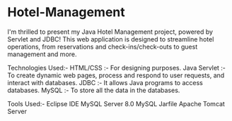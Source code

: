# Hotel-Management
 I'm thrilled to present my Java Hotel Management project, powered by Servlet and JDBC! 
This web application is designed to streamline hotel operations, from reservations and check-ins/check-outs to guest management and more.

Technologies Used:-
HTML/CSS :- For designing purposes.
Java Servlet :- To create dynamic web pages, process and respond to user requests, and interact with databases.
JDBC :- It allows Java programs to access databases.
MySQL :- To store all the data in the databases.

Tools Used:-
Eclipse IDE
MySQL Server 8.0
MySQL Jarfile
Apache Tomcat Server
